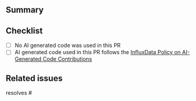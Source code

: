 ## Summary
<!-- Mandatory
Explain here the why, the rationale and motivation, for the changes.
-->

## Checklist
<!-- Mandatory
Please confirm at least ONE of the following by replacing the space with an "x"
between the []:
-->

- [ ] No AI generated code was used in this PR
- [ ] AI generated code used in this PR follows the [InfluxData Policy on AI-Generated Code Contributions][policy]

[policy]: https://www.influxdata.com/ai-generated-code-contributions-policy

## Related issues
<!-- Mandatory
All PRs should resolve an issue, if one does not exist, please open one.
-->

resolves #
